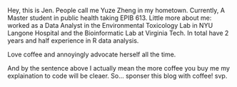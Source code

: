 Hey, this is Jen. People call me Yuze Zheng in my hometown. Currently, A Master student in public health taking EPIB 613. Little more about me: worked as a Data Analyst in the Environmental Toxicology Lab in NYU Langone Hospital and the Bioinformatic Lab at Virginia Tech. In total have 2 years and half experience in R data analysis.

Love coffee and annoyingly advocate herself all the time.

And by the sentence above I actually mean the more coffee you buy me my explaination to code will be cleaer. So... sponser this blog with coffee! svp.
